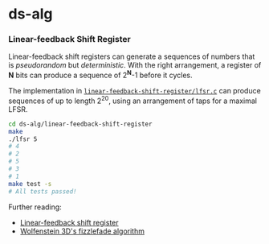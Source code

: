 # ds-alg

### Linear-feedback Shift Register

Linear-feedback shift registers can generate a sequences of numbers that is _pseudorandom_ but _deterministic_. With the right arrangement, a register of **N** bits can produce a sequence of 2<sup>**N**</sup>-1 before it cycles.

The implementation in [`linear-feedback-shift-register/lfsr.c`](./ds-alg/linear-feedback-shift-register/lfsr.c) can produce sequences of up to length 2<sup>20</sup>, using an arrangement of taps for a maximal LFSR.

```sh
cd ds-alg/linear-feedback-shift-register
make
./lfsr 5
# 4
# 2
# 5
# 3
# 1
make test -s
# All tests passed!
```

Further reading:

- [Linear-feedback shift register](https://en.wikipedia.org/wiki/Linear-feedback_shift_register)
- [Wolfenstein 3D's fizzlefade algorithm](https://fabiensanglard.net/fizzlefade/index.php)
